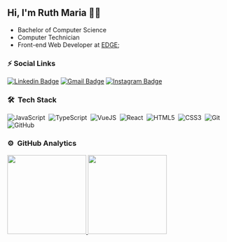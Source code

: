 ## Hi, I'm Ruth Maria :woman_technologist:

 - Bachelor of Computer Science
 - Computer Technician
 - Front-end Web Developer at [EDGE](http://edgebr.org/);
 
 ### ⚡ Social Links
 
[![Linkedin Badge](https://img.shields.io/badge/-LinkedIn-blue?style=flat-square&logo=Linkedin&logoColor=white&link=https://www.linkedin.com/in/ruth-maria-9b256071/)](https://www.linkedin.com/in/ruth-maria-9b256071/)
[![Gmail Badge](https://img.shields.io/badge/-Gmail-c14438?style=flat-square&logo=Gmail&logoColor=white&link=mailto:ruthmariia01@gmail.com)](mailto:ruthmariia01@gmail.com)
[![Instagram Badge](https://img.shields.io/badge/-Instagram-C13584?style=flat-square&labelColor=C13584&logo=instagram&logoColor=white&link=https://www.instagram.com/ruth_maaria/)](https://www.instagram.com/ruth_maaria/)
<br>

### 🛠 &nbsp;Tech Stack

![JavaScript](https://img.shields.io/badge/-JavaScript-05122A?style=flat&logo=javascript)&nbsp;
![TypeScript](https://img.shields.io/badge/-TypeScript-05122A?style=flat&logo=typescript)&nbsp;
![VueJS](https://img.shields.io/badge/-VueJs-05122A?style=flat&logo=vue.js)&nbsp;
![React](https://img.shields.io/badge/-React-05122A?style=flat&logo=react)&nbsp;
![HTML5](https://img.shields.io/badge/-HTML-05122A?style=flat&logo=HTML5)&nbsp;
![CSS3](https://img.shields.io/badge/-CSS-05122A?style=flat&logo=CSS3&logoColor=1572B6)&nbsp;
![Git](https://img.shields.io/badge/-Git-05122A?style=flat&logo=git)&nbsp;
![GitHub](https://img.shields.io/badge/-GitHub-05122A?style=flat&logo=github)&nbsp;

### ⚙️ &nbsp;GitHub Analytics
 <div align="left">
  <a href="https://github.com/RuthMaria">
  <img height="180em" src="https://github-readme-stats.vercel.app/api?username=RuthMaria&show_icons=true&theme=dracula&include_all_commits=true&count_private=true"/>
  <img height="180em" src="https://github-readme-stats.vercel.app/api/top-langs/?username=RuthMaria&layout=compact&langs_count=7&theme=dracula"/>
</div>
</p>
<!--
### :pencil: Skills I'm learning

| | | | | |
| :------: | :-----: | :-----: | :-----: | :-----: |
|<img alt="Bootstrap" title="Bootstrap" src="https://user-images.githubusercontent.com/59986562/88584028-709f2000-d027-11ea-9bf8-e9fd48a16ef2.png" height="24"><img alt="ReactNative" title="ReactNative" src="https://user-images.githubusercontent.com/9818768/91670281-49d67c80-eaf2-11ea-99e0-0aa8aa83e9de.jpg" height="24">|<img alt="Angular" title="Angular" src="https://user-images.githubusercontent.com/9818768/91670295-738fa380-eaf2-11ea-840d-30b62be893aa.png" height="24">|<img alt="MongoDB" title="MongoDB" src="https://user-images.githubusercontent.com/9818768/91670436-e2b9c780-eaf3-11ea-9417-884292bd0a20.jpg" height="24">|<img alt="AWS" title="AWS" src="https://user-images.githubusercontent.com/59986562/88596572-bb2a9780-d03b-11ea-9f1e-153881caca89.png" height="24">|<img alt="Typescript" title="Typescript" src="https://user-images.githubusercontent.com/9818768/91670031-17c41b00-eaf0-11ea-8908-0437f3a94422.jpeg" height="24">


<p> <img src="https://github-readme-stats.vercel.app/api?username=RuthMaria&count_private=true&show_icons=true&theme=dracula" alt="RuthMaria" />

-->

 
 


